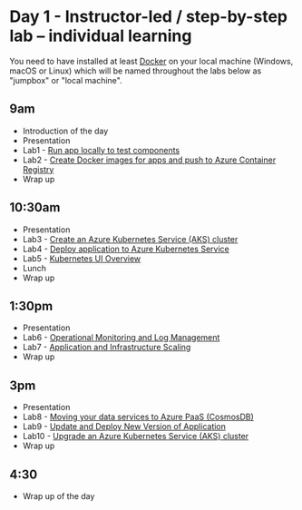 # Day 1 - Instructor-led / step-by-step lab – individual learning

You need to have installed at least [Docker](https://docs.docker.com/install/) on your local machine (Windows, macOS or Linux) which will be named throughout the labs below as "jumpbox" or "local machine".

## 9am

- Introduction of the day
- Presentation
- Lab1 - [Run app locally to test components](https://github.com/Azure/blackbelt-aks-hackfest/labs/day1-labs/01-setup-app-local.md)
- Lab2 - [Create Docker images for apps and push to Azure Container Registry](https://github.com/Azure/blackbelt-aks-hackfest/labs/day1-labs/02-dockerize-apps.md)
- Wrap up

## 10:30am

- Presentation
- Lab3 - [Create an Azure Kubernetes Service (AKS) cluster](https://github.com/Azure/blackbelt-aks-hackfest/labs/day1-labs/03-create-aks-cluster.md)
- Lab4 - [Deploy application to Azure Kubernetes Service](https://github.com/Azure/blackbelt-aks-hackfest/labs/day1-labs/04-deploy-app-aks.md)
- Lab5 - [Kubernetes UI Overview](https://github.com/Azure/blackbelt-aks-hackfest/labs/day1-labs/05-kubernetes-ui.md)
- Lunch
- Wrap up

## 1:30pm

- Presentation
- Lab6 - [Operational Monitoring and Log Management](https://github.com/Azure/blackbelt-aks-hackfest/labs/day1-labs/06-monitoring-k8s.md)
- Lab7 - [Application and Infrastructure Scaling](https://github.com/Azure/blackbelt-aks-hackfest/labs/day1-labs/07-cluster-scaling.md)
- Wrap up

## 3pm

- Presentation
- Lab8 - [Moving your data services to Azure PaaS (CosmosDB)](https://github.com/Azure/blackbelt-aks-hackfest/labs/day1-labs/08-migrate-mongo-to-cosmos.md)
- Lab9 - [Update and Deploy New Version of Application](https://github.com/Azure/blackbelt-aks-hackfest/labs/day1-labs/09-update-application.md)
- Lab10 - [Upgrade an Azure Kubernetes Service (AKS) cluster](https://github.com/Azure/blackbelt-aks-hackfest/labs/day1-labs/10-cluster-upgrading.md)
- Wrap up

## 4:30
- Wrap up of the day
